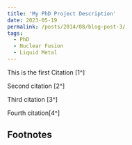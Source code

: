 ```yaml
---
title: 'My PhD Project Description'
date: 2023-05-19
permalink: /posts/2014/08/blog-post-3/
tags:
  - PhD
  - Nuclear Fusion 
  - Liquid Metal
---
```


This is the first Citation [1^]

Second citation [2^]

Third citation [3^]

Fourth citation[4^]



## Footnotes
[^1]: Swiss Re Institute, ‘The economics of climate change: no action not an option’, Apr. 2021.
[^2]: J.-F. Mercure _et al._, ‘Macroeconomic impact of stranded fossil fuel assets’, _Nat. Clim. Change_, vol. 8, no. 7, pp. 588–593, Jul. 2018, doi: 10.1038/s41558-018-0182-1.
[^3]: C. Flavelle, ‘Climate Change Could Cut World Economy by $23 Trillion in 2050, Insurance Giant Warns’, _The New York Times_, Apr. 22, 2021. Accessed: Oct. 18, 2022. \[Online\]. Available: [https://www.nytimes.com/2021/04/22/climate/climate-change-economy.html](https://www.nytimes.com/2021/04/22/climate/climate-change-economy.html)
[^4]: P. Pauw, D. Dasgupta, and H. de Coninck, ‘Transforming the finance system to enable the achievement of the Paris Agreement’, in _Emissions Gap Report 2022: The Closing Window_, 2022. \[Online\]. Available: [https://www.unep.org/emissions-gap-report-2022](https://www.unep.org/emissions-gap-report-2022)
